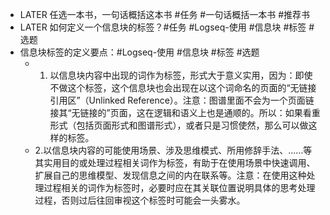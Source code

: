- LATER 任选一本书，一句话概括这本书 #任务 #一句话概括一本书 #推荐书
- LATER 如何定义一个信息块的标签？#任务 #Logseq-使用 #信息块 #标签 #选题
- 信息块标签的定义要点：#Logseq-使用 #信息块 #标签 #选题
	- 1. 以信息块内容中出现的词作为标签，形式大于意义实用，因为：即使不做这个标签，这个信息块也会出现在以这个词命名的页面的“无链接引用区”（Unlinked Reference）。注意：图谱里面不会为一个页面链接其“无链接的”页面，这在逻辑和语义上也是通顺的。所以：如果看重形式（包括页面形式和图谱形式），或者只是习惯使然，那么可以做这样的标签。
	- 2.以信息块内容的可能使用场景、涉及思维模式、所用修辞手法、……等其实用目的或处理过程相关词作为标签，有助于在使用场景中快速调用、扩展自己的思维模型、发现信息之间的内在联系等。注意：在使用这种处理过程相关的词作为标签时，必要时应在其关联位置说明具体的思考处理过程，否则过后往回审视这个标签时可能会一头雾水。